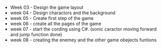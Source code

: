 - Week 03 - Design the game layout 
- week 04 - Design charactors and the background 
- week 05 - Create first step of the game
- week 06 - create all the pages of the game
- week 07 - start the cording using C#. (sonic caractor moving forward and jump function done)
- week 08 - creating the enemey and the other game obejects funtions
